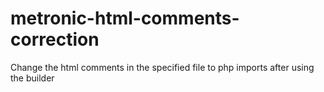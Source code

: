# metronic-html-comments-correction
Change the html comments in the specified file to php imports after using the builder
